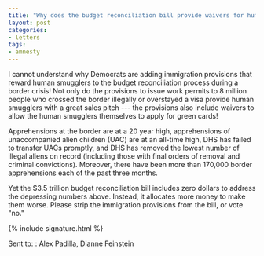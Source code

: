```yaml
---
title: "Why does the budget reconciliation bill provide waivers for human smugglers?"
layout: post
categories:
- letters
tags:
- amnesty
---
```


I cannot understand why Democrats are adding immigration provisions that reward human smugglers to the budget reconciliation process during a border crisis! Not only do the provisions to issue work permits to 8 million people who crossed the border illegally or overstayed a visa provide human smugglers with a great sales pitch --- the provisions also include waivers to allow the human smugglers themselves to apply for green cards!

Apprehensions at the border are at a 20 year high, apprehensions of unaccompanied alien children (UAC) are at an all-time high, DHS has failed to transfer UACs promptly, and DHS has removed the lowest number of illegal aliens on record (including those with final orders of removal and criminal convictions). Moreover, there have been more than 170,000 border apprehensions each of the past three months.

Yet the $3.5 trillion budget reconciliation bill includes zero dollars to address the depressing numbers above. Instead, it allocates more money to make them worse. Please strip the immigration provisions from the bill, or vote "no."

{% include signature.html %}

Sent to:
: Alex Padilla, Dianne Feinstein
